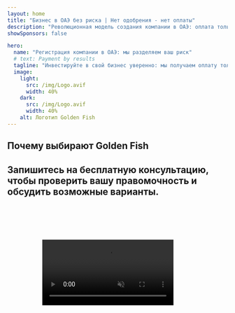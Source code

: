 ```yaml
---
layout: home
title: "Бизнес в ОАЭ без риска | Нет одобрения - нет оплаты"
description: "Революционная модель создания компании в ОАЭ: оплата только после успеха. Экспертное сопровождение на каждом этапе с успешностью более 90%."
showSponsors: false

hero:
  name: "Регистрация компании в ОАЭ: мы разделяем ваш риск"
  # text: Payment by results
  tagline: "Инвестируйте в свой бизнес уверенно: мы получаем оплату только после успешной регистрации компании. <span class='hl'>Ваш успех - наша единственная цель</span>."
  image:
    light:
      src: /img/Logo.avif
      width: 40%
    dark:
      src: /img/Logo.avif
      width: 40%
    alt: Логотип Golden Fish
---
```


<FeatureBlock :card="{
  title: 'Ваши преимущества — наша ответственность',
  details: 'ОАЭ предлагает множество преимуществ для международных предпринимателей и инвесторов, ищущих благоприятную бизнес-среду. \n\n* Низкие налоговые ставки: Всего 9% корпоративного налога и 5% НДС без подоходного налога\n* 100% иностранное владение: Полный контроль над компанией без местных партнеров\n* Отсутствие валютного контроля: Неограниченная репатриация прибыли и обмен валюты\n\n[Show complete list](/uae-business/company-registration/benefits-problems#benefits-of-doing-business-in-the-uae)',
  link: '/uae-business/company-registration/benefits-problems#benefits-of-doing-business-in-the-uae',
  src: {
    light: '/img/iStock-2051326997.avif',
    dark: '/img/iStock-1448478309.jpg',
    width: '100%'
  },
  inversion: false
}" />

<FeatureBlock :card="{
  title: 'Вызовы, которые мы решаем вместе',
  details: 'Хотя ОАЭ предлагает множество преимуществ, бизнесу следует учитывать потенциальные сложности при создании операций. \n\n* Сложная регуляторная среда: Различные правила в эмиратах и free zones\n* Требования экономического присутствия: Необходимость местного персонала и физического офиса для определенных видов деятельности\n* Высокие начальные затраты: Регистрационные сборы, документация и обязательная аренда офиса\n\n[Show complete list](/uae-business/company-registration/benefits-problems#disadvantages-of-doing-business-in-the-uae)',
  link: '/uae-business/company-registration/benefits-problems#disadvantages-of-doing-business-in-the-uae',
  src: {
      light: '/img/iStock-1299393716.avif',
      dark: '/img/iStock-2149731304.avif',
    width: '100%'
  },
  inversion: true
}" />

<FeatureBlock :card="{
  title: 'Полная поддержка: шаг за шагом с вами',
  details: 'Полное руководство по созданию компаний в **free zone, offshore, mainland, branch**. \n\n* Доступно 100% иностранное владение в Free Zones и Mainland\n* Низкие налоговые ставки - всего 9% корпоративного налога\n* Отсутствие валютного контроля - простая репатриация капитала\n\n[Learn more](/uae-business/company-registration/overview)',
  link: '/uae-business/company-registration/overview',
  src: {
    light: '/video/iStock-1204982076.mp4',
    dark: '/video/iStock-1269162753.mp4',
    width: '100%'
  },
  inversion: false
}" />

<FeatureCards :features="[
  {
    title: 'Открытие банковского счета',
    details: 'Легко открывайте бизнес или личные **банковские счета** в надежных банках ОАЭ.',
    items: [
      'Полный спектр PRO-услуг для государственных разрешений',
      'Настройка полного банковского пакета',
      '96% успешных случаев'
    ],
    linkText: 'Learn more',
    link: '/uae-business/offer/banking/',
    icon: {
      light: '/img/iStock-2153786564.avif',
      dark: '/img/iStock-2166793628.avif',
      alt: 'Банковские услуги'
    }
  },
  {
    title: 'Golden Visa и резидентство',
    details: 'Получите **Golden Visa** ОАЭ для долгосрочного проживания с простым процессом подачи заявки.',
    items: [
      '**Нет необходимости въезжать в ОАЭ каждые 6 месяцев**',
      'Срок действия 10 лет с возможностью продления при сохранении квалификационных условий',
      '92% успешных случаев'
    ],
    linkText: 'Learn more',
    link: '/uae-business/offer/golden-visa/',
    icon: {
      light: '/img/iStock-1312241253.avif',
      dark: '/img/ILONMASKID.webp',
      alt: 'Визовые услуги'
    }
  },
  {
    title: 'Узнайте больше о наших корпоративных услугах',
    details: '',
    items: [],
    linkText: 'Learn more',
    link: '/uae-business/company-registration/insights/incorporation-steps',
    icon: {
      light: '/img/iStock-473502112.avif',
      dark: '/img/iStock-1160827423.avif',
      alt: 'Дополнительные услуги'
    }
  }
]" />

## Почему выбирают Golden Fish

<BenefitsList :features="[
  {
    icon: '🏢',
    title: 'Локальная экспертиза в ОАЭ',
    text: 'Специализированные эксперты в Дубае предоставляют профессиональное сопровождение на каждом этапе процесса.'
  },
  {
    icon: '📊',
    title: 'Доказанный уровень успеха',
    text: 'Более 90% одобренных заявок с сотнями выданных виз, банковских счетов и регистраций компаний через наш премиальный сервис.'
  },
  {
    icon: '💸',
    title: '**Оплата после результата**',
    text: '[Оплата только после одобрения](/uae-business/benefits/success-based-fees). Полная прозрачность без скрытых платежей.'
  },
]" />

## Запишитесь на бесплатную консультацию, чтобы проверить вашу правомочность и обсудить возможные варианты.

<video  autoplay muted playsinline style="padding: 80px" >
  <source src="/img/iStock-2185906461.mp4" type="video/mp4">
</video>

<ContactFormModal 
  formName="Golden Visa [offer]" 
  buttonText="Получить бесплатную консультацию" 
  categoryLabel="Необходимый уровень поддержки: *" 
  categoryPlaceholderText="Выберите уровень поддержки"
  messageLabel="Помогите нам подготовиться к консультации (рекомендуется)"
  messagePlaceholderText="Расскажите о ваших предпочтениях, членах семьи, сроках или конкретных вопросах"
  :services="[
  'Базовый — только необходимые документы и консультации',
  'Стандартный — полный пакет документов и сопровождение основных этапов',
  'Комплексный — полное управление процессом с минимальным вашим участием',
  'Индивидуальный — необходимо обсудить специфические детали и особые требования',
  ]"/>

<!-- <ImageGrid :images="[
  { src: '/img/ILONMASKID.webp', href: './immigration.md', alt: 'Иммиграция в ОАЭ' },
  { src: '/img/ILONMASKID.webp', href: './immigration.md', alt: 'Иммиграция в ОАЭ' },
]"/> -->